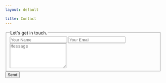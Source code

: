 ```yaml
---
layout: default

title: Contact
---
```


<form action="//formspree.io/help@programmingjs.com" method="POST" class="contact form">
  <fieldset>
    <legend>Let's get in touch.</legend>
    <input type="email" name="name" placeholder="Your Name" />
    <input type="email" name="_replyto" placeholder="Your Email" />
    <textarea name="message" rows="5" placeholder="Message"></textarea>
    <input type="hidden" name="_next" value="{{ "/thank-you-for-contacting-me" | prepend: site.baseurl | prepend: site.url }}" />
    <input type="hidden" name="_subject" value="ProgrammingJS - New Contact" />
    <input type="text" name="_gotcha" style="display:none" />
  </fieldset>
  <input type="submit" value="Send">
</form>
